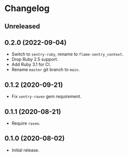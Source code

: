 # Changelog

## Unreleased

## 0.2.0 (2022-09-04)

*   Switch to `sentry-ruby`, rename to `flame-sentry_context`.
*   Drop Ruby 2.5 support.
*   Add Ruby 3.1 for CI.
*   Rename `master` git branch to `main`.

## 0.1.2 (2020-09-21)

*   Fix `sentry-raven` gem requirement.

## 0.1.1 (2020-08-21)

*   Require `raven`.

## 0.1.0 (2020-08-02)

*   Initial release.
